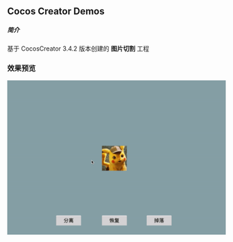 ## Cocos Creator Demos

##### 简介
基于 CocosCreator 3.4.2 版本创建的 **图片切割** 工程

### 效果预览
![image](../../gif/202204/2022042901.gif)